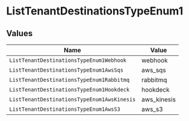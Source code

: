# ListTenantDestinationsTypeEnum1


## Values

| Name                                        | Value                                       |
| ------------------------------------------- | ------------------------------------------- |
| `ListTenantDestinationsTypeEnum1Webhook`    | webhook                                     |
| `ListTenantDestinationsTypeEnum1AwsSqs`     | aws_sqs                                     |
| `ListTenantDestinationsTypeEnum1Rabbitmq`   | rabbitmq                                    |
| `ListTenantDestinationsTypeEnum1Hookdeck`   | hookdeck                                    |
| `ListTenantDestinationsTypeEnum1AwsKinesis` | aws_kinesis                                 |
| `ListTenantDestinationsTypeEnum1AwsS3`      | aws_s3                                      |
